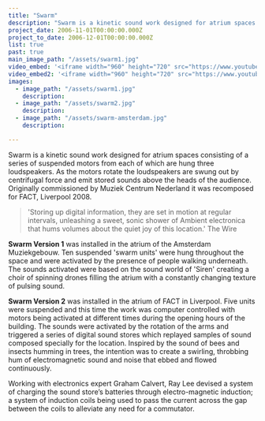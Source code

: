 ```yaml
---
title: "Swarm"
description: "Swarm is a kinetic sound work designed for atrium spaces consisting of a series of suspended motors from each of which are hung three loudspeakers."
project_date: 2006-11-01T00:00:00.000Z
project_to_date: 2006-12-01T00:00:00.000Z
list: true
past: true
main_image_path: "/assets/swarm1.jpg"
video_embed: '<iframe width="960" height="720" src="https://www.youtube-nocookie.com/embed/GCOW1GEl8qk?rel=0" frameborder="0" allowfullscreen></iframe>'
video_embed2: '<iframe width="960" height="720" src="https://www.youtube-nocookie.com/embed/4jOxk-HhYH8?rel=0" frameborder="0" allowfullscreen></iframe>'
images:
  - image_path: "/assets/swarm1.jpg"
    description:
  - image_path: "/assets/swarm2.jpg"
    description:
  - image_path: "/assets/swarm-amsterdam.jpg"
    description:

---
```

Swarm is a kinetic sound work designed for atrium spaces consisting of a series of suspended motors from each of which are hung three loudspeakers. As the motors rotate the loudspeakers are swung out by centrifugal force and emit stored sounds above the heads of the audience. Originally commissioned by Muziek Centrum Nederland it was recomposed for FACT, Liverpool 2008.

> 'Storing up digital information, they are set in motion at regular intervals, unleashing a sweet, sonic shower of Ambient electronica that hums volumes about the quiet joy of this location.' The Wire

**Swarm Version 1** was installed in the atrium of the Amsterdam Muziekgebouw. Ten suspended 'swarm units' were hung throughout the space and were activated by the presence of people walking underneath. The sounds activated were based on the sound world of 'Siren' creating a choir of spinning drones filling the atrium with a constantly changing texture of pulsing sound.

**Swarm Version 2** was installed in the atrium of FACT in Liverpool. Five units were suspended and this time the work was computer controlled with motors being activated at different times during the opening hours of the building. The sounds were activated by the rotation of the arms and triggered a series of digital sound stores which replayed samples of sound composed specially for the location. Inspired by the sound of bees and insects humming in trees, the intention was to create a swirling, throbbing hum of electromagnetic sound and noise that ebbed and flowed continuously.

Working with electronics expert Graham Calvert, Ray Lee devised a system of charging the sound store’s batteries through electro-magnetic induction; a system of induction coils being used to pass the current across the gap between the coils to alleviate any need for a commutator.


